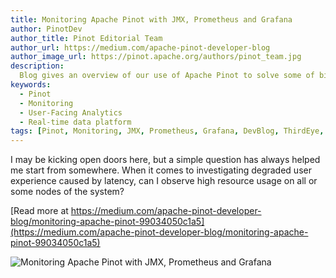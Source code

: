 ```yaml
---
title: Monitoring Apache Pinot with JMX, Prometheus and Grafana
author: PinotDev
author_title: Pinot Editorial Team
author_url: https://medium.com/apache-pinot-developer-blog
author_image_url: https://pinot.apache.org/authors/pinot_team.jpg
description:
  Blog gives an overview of our use of Apache Pinot to solve some of biggest challenges around Data Analytics in Large Retail Chain
keywords:
  - Pinot
  - Monitoring
  - User-Facing Analytics
  - Real-time data platform
tags: [Pinot, Monitoring, JMX, Prometheus, Grafana, DevBlog, ThirdEye, real-time data platform, Realtime, Analytics, User-Facing Analytics]
---
```


I may be kicking open doors here, but a simple question has always helped me start from somewhere. When it comes to investigating degraded user experience caused by latency, can I observe high resource usage on all or some nodes of the system?

[Read more at https://medium.com/apache-pinot-developer-blog/monitoring-apache-pinot-99034050c1a5](https://medium.com/apache-pinot-developer-blog/monitoring-apache-pinot-99034050c1a5)

![Monitoring Apache Pinot with JMX, Prometheus and Grafana](https://miro.medium.com/max/1400/1*5kWginewoWzzQHQoZdPAGQ.png)

